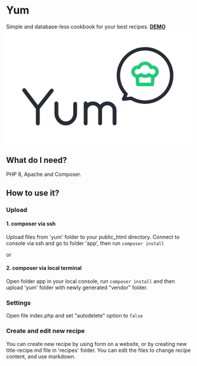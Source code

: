 # Yum
Simple and database-less cookbook for your best recipes. __[DEMO](http://yum.asondej.com/)__
<br>
[![Yum logo](https://github.com/asondej/Yum/blob/main/yum/app/templates/default/images/yum-logo.svg)](http://yum.asondej.com/)


## What do I need?

PHP 8, Apache and Composer.

## How to use it?

### Upload

#### 1. composer via ssh
Upload files from 'yum' folder to your public_html directory. Connect to console via ssh and go to folder 'app', then run ```composer install```

or

#### 2. composer via local terminal
Open folder app in your local console, run ```composer install``` and then upload 'yum' folder with newly generated "vendor" folder.

### Settings 

Open file index.php and set "autodelete" option to ```false```

### Create and edit new recipe

You can create new recipe by using form on a website, or by creating new title-recipe.md file in 'recipes' folder. You can edit the files to change recipe content,
and use markdown.



